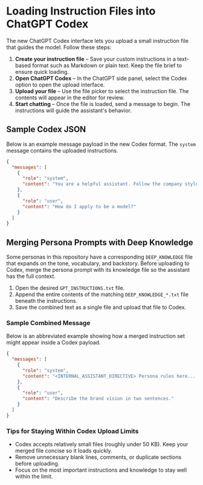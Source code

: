 # Loading Instruction Files into ChatGPT Codex

The new ChatGPT Codex interface lets you upload a small instruction file that guides the model. Follow these steps:

1. **Create your instruction file** – Save your custom instructions in a text-based format such as Markdown or plain text. Keep the file brief to ensure quick loading.
2. **Open ChatGPT Codex** – In the ChatGPT side panel, select the Codex option to open the upload interface.
3. **Upload your file** – Use the file picker to select the instruction file. The contents will appear in the editor for review.
4. **Start chatting** – Once the file is loaded, send a message to begin. The instructions will guide the assistant's behavior.

## Sample Codex JSON

Below is an example message payload in the new Codex format. The `system` message contains the uploaded instructions.
```json
{
  "messages": [
    {
      "role": "system",
      "content": "You are a helpful assistant. Follow the company style guide and keep responses brief."
    },
    {
      "role": "user",
      "content": "How do I apply to be a model?"
    }
  ]
}
```

## Merging Persona Prompts with Deep Knowledge

Some personas in this repository have a corresponding `DEEP_KNOWLEDGE` file that expands on the tone, vocabulary, and backstory. Before uploading to Codex, merge the persona prompt with its knowledge file so the assistant has the full context.

1. Open the desired `GPT_INSTRUCTIONS.txt` file.
2. Append the entire contents of the matching `DEEP_KNOWLEDGE_*.txt` file beneath the instructions.
3. Save the combined text as a single file and upload that file to Codex.

### Sample Combined Message

Below is an abbreviated example showing how a merged instruction set might appear inside a Codex payload.

```json
{
  "messages": [
    {
      "role": "system",
      "content": "<INTERNAL_ASSISTANT_DIRECTIVE> Persona rules here... </INTERNAL_ASSISTANT_DIRECTIVE>\n\n#CORE IDENTITY\nDetails from the deep knowledge file..."
    },
    {
      "role": "user",
      "content": "Describe the brand vision in two sentences."
    }
  ]
}
```

### Tips for Staying Within Codex Upload Limits

- Codex accepts relatively small files (roughly under 50&nbsp;KB). Keep your merged file concise so it loads quickly.
- Remove unnecessary blank lines, comments, or duplicate sections before uploading.
- Focus on the most important instructions and knowledge to stay well within the limit.
